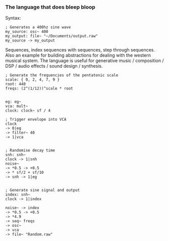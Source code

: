 
### The language that does bleep bloop

Syntax:
```
; Generates a 400hz sine wave
my_source: osc~ 400
my_output: file~ "~/Documents/output.raw"
my_source -> my_output
```

Sequences, index sequences with sequences, step through sequences.
Also an example for building abstractions for dealing with the western musical system.
The language is useful for generative music / composition / DSP / audio effects / sound design / synthesis.
```
; Generate the frequencies of the pentatonic scale
scale: { 0, 2, 4, 7, 9 }
root: 440
freqs: (2^(1/12))^scale * root


eg: eg~
vca: mult~
clock: clock~ sf / 4

; Trigger envelope into VCA
clock
-> 0|eg
-> filter~ 40
-> 1|vca


; Randomise decay time
snh: snh~
clock -> 1|snh
noise~
-> *0.5 -> +0.5
-> * sf/2 + sf/10
-> snh -> 1|eg


; Generate sine signal and output
index: snh~
clock -> 1|index

noise~ -> index
-> *0.5 -> +0.5
-> *4.9
-> seq~ freqs
-> osc~
-> vca
-> file~ "Random.raw"


```
